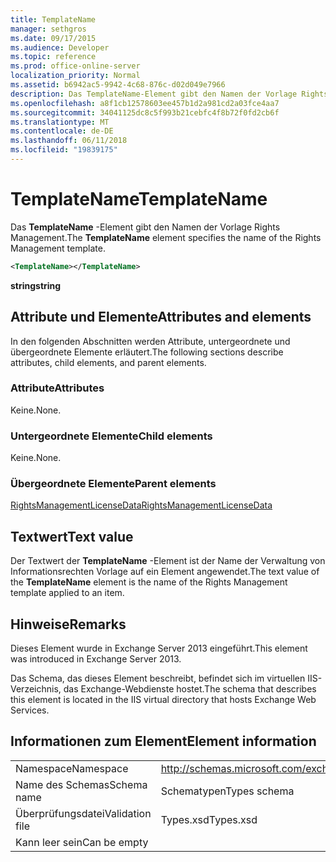 ```yaml
---
title: TemplateName
manager: sethgros
ms.date: 09/17/2015
ms.audience: Developer
ms.topic: reference
ms.prod: office-online-server
localization_priority: Normal
ms.assetid: b6942ac5-9942-4c68-876c-d02d049e7966
description: Das TemplateName-Element gibt den Namen der Vorlage Rights Management.
ms.openlocfilehash: a8f1cb12578603ee457b1d2a981cd2a03fce4aa7
ms.sourcegitcommit: 34041125dc8c5f993b21cebfc4f8b72f0fd2cb6f
ms.translationtype: MT
ms.contentlocale: de-DE
ms.lasthandoff: 06/11/2018
ms.locfileid: "19839175"
---
```

# <a name="templatename"></a><span data-ttu-id="52ba4-103">TemplateName</span><span class="sxs-lookup"><span data-stu-id="52ba4-103">TemplateName</span></span>

<span data-ttu-id="52ba4-104">Das **TemplateName** -Element gibt den Namen der Vorlage Rights Management.</span><span class="sxs-lookup"><span data-stu-id="52ba4-104">The **TemplateName** element specifies the name of the Rights Management template.</span></span> 
  
```XML
<TemplateName></TemplateName>
```

 <span data-ttu-id="52ba4-105">**string**</span><span class="sxs-lookup"><span data-stu-id="52ba4-105">**string**</span></span>
## <a name="attributes-and-elements"></a><span data-ttu-id="52ba4-106">Attribute und Elemente</span><span class="sxs-lookup"><span data-stu-id="52ba4-106">Attributes and elements</span></span>

<span data-ttu-id="52ba4-107">In den folgenden Abschnitten werden Attribute, untergeordnete und übergeordnete Elemente erläutert.</span><span class="sxs-lookup"><span data-stu-id="52ba4-107">The following sections describe attributes, child elements, and parent elements.</span></span>
  
### <a name="attributes"></a><span data-ttu-id="52ba4-108">Attribute</span><span class="sxs-lookup"><span data-stu-id="52ba4-108">Attributes</span></span>

<span data-ttu-id="52ba4-109">Keine.</span><span class="sxs-lookup"><span data-stu-id="52ba4-109">None.</span></span>
  
### <a name="child-elements"></a><span data-ttu-id="52ba4-110">Untergeordnete Elemente</span><span class="sxs-lookup"><span data-stu-id="52ba4-110">Child elements</span></span>

<span data-ttu-id="52ba4-111">Keine.</span><span class="sxs-lookup"><span data-stu-id="52ba4-111">None.</span></span>
  
### <a name="parent-elements"></a><span data-ttu-id="52ba4-112">Übergeordnete Elemente</span><span class="sxs-lookup"><span data-stu-id="52ba4-112">Parent elements</span></span>

[<span data-ttu-id="52ba4-113">RightsManagementLicenseData</span><span class="sxs-lookup"><span data-stu-id="52ba4-113">RightsManagementLicenseData</span></span>](rightsmanagementlicensedata.md)
  
## <a name="text-value"></a><span data-ttu-id="52ba4-114">Textwert</span><span class="sxs-lookup"><span data-stu-id="52ba4-114">Text value</span></span>

<span data-ttu-id="52ba4-115">Der Textwert der **TemplateName** -Element ist der Name der Verwaltung von Informationsrechten Vorlage auf ein Element angewendet.</span><span class="sxs-lookup"><span data-stu-id="52ba4-115">The text value of the **TemplateName** element is the name of the Rights Management template applied to an item.</span></span> 
  
## <a name="remarks"></a><span data-ttu-id="52ba4-116">Hinweise</span><span class="sxs-lookup"><span data-stu-id="52ba4-116">Remarks</span></span>

<span data-ttu-id="52ba4-117">Dieses Element wurde in Exchange Server 2013 eingeführt.</span><span class="sxs-lookup"><span data-stu-id="52ba4-117">This element was introduced in Exchange Server 2013.</span></span>
  
<span data-ttu-id="52ba4-118">Das Schema, das dieses Element beschreibt, befindet sich im virtuellen IIS-Verzeichnis, das Exchange-Webdienste hostet.</span><span class="sxs-lookup"><span data-stu-id="52ba4-118">The schema that describes this element is located in the IIS virtual directory that hosts Exchange Web Services.</span></span>
  
## <a name="element-information"></a><span data-ttu-id="52ba4-119">Informationen zum Element</span><span class="sxs-lookup"><span data-stu-id="52ba4-119">Element information</span></span>

|||
|:-----|:-----|
|<span data-ttu-id="52ba4-120">Namespace</span><span class="sxs-lookup"><span data-stu-id="52ba4-120">Namespace</span></span>  <br/> |http://schemas.microsoft.com/exchange/services/2006/types  <br/> |
|<span data-ttu-id="52ba4-121">Name des Schemas</span><span class="sxs-lookup"><span data-stu-id="52ba4-121">Schema name</span></span>  <br/> |<span data-ttu-id="52ba4-122">Schematypen</span><span class="sxs-lookup"><span data-stu-id="52ba4-122">Types schema</span></span>  <br/> |
|<span data-ttu-id="52ba4-123">Überprüfungsdatei</span><span class="sxs-lookup"><span data-stu-id="52ba4-123">Validation file</span></span>  <br/> |<span data-ttu-id="52ba4-124">Types.xsd</span><span class="sxs-lookup"><span data-stu-id="52ba4-124">Types.xsd</span></span>  <br/> |
|<span data-ttu-id="52ba4-125">Kann leer sein</span><span class="sxs-lookup"><span data-stu-id="52ba4-125">Can be empty</span></span>  <br/> ||
   

